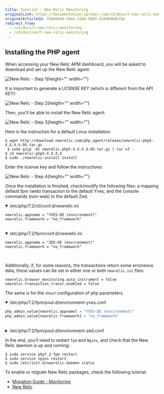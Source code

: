```yaml
---
title: Tutorial - New Relic Monitoring
originalLink: https://documentation.spryker.com/v3/docs/t-new-relic-monitoring
originalArticleId: fbdd0b0d-50ee-41b6-9809-82ddb9b6bf8e
redirect_from:
  - /v3/docs/t-new-relic-monitoring
  - /v3/docs/en/t-new-relic-monitoring
---
```


## Installing the PHP agent
When accessing your New Relic APM dashboard, you will be asked to download and set up the New Relic agent:

![New Relic - Step 1](https://spryker.s3.eu-central-1.amazonaws.com/docs/Tutorials/Advanced/Tutorial+New+Relic+Monitoring/newrelic-step1.png){height="" width=""}

It is important to generate a LICENSE KEY (which is different from the API KEY):

![New Relic - Step 2](https://spryker.s3.eu-central-1.amazonaws.com/docs/Tutorials/Advanced/Tutorial+New+Relic+Monitoring/newrelic-step2.png){height="" width=""}

Then, you'll be able to install the New Relic agent:

![New Relic - Step 3](https://spryker.s3.eu-central-1.amazonaws.com/docs/Tutorials/Advanced/Tutorial+New+Relic+Monitoring/newrelic-step3.png){height="" width=""}

Here is the instruction for a default Linux installation:

```
$ wget http://download.newrelic.com/php_agent/release/newrelic-php5-X.X.X.X-OS.tar.gz
 $ sudo gzip -dc newrelic-php5-X.X.X.X-OS.tar.gz | tar xf -
$ cd newrelic-php5-X.X.X.X
$ sudo ./newrelic-install install
```
Enter the license key  and follow the instructions:

![New Relic - Step 4](https://spryker.s3.eu-central-1.amazonaws.com/docs/Tutorials/Advanced/Tutorial+New+Relic+Monitoring/newrelic-step4.png){height="" width=""}

Once the installation is finished,  check/modify the following files: a mapping default fpm (web) transaction to the default Yves, and the console commands (non-web) to the default Zed.

<details open>
<summary>/etc/php/7.2/cli/conf.d/newrelic.ini</summary>
    
```
newrelic.appname = "YVES-DE (environment)"
newrelic.framework = "no_framework"
```
    
</br>
</details>

<details open>
<summary>/etc/php/7.2/fpm/conf.d/newrelic.ini</summary>
    
```
newrelic.appname = "ZED-DE (environment)"
newrelic.framework = "no_framework"
```
 
</br>
</details>

Additionally, if, for some reasons, the transactions return some erroneous data, these values can be set in either one or both `newrelic.ini` files:

```
newrelic.browser_monitoring.auto_instrument = false
newrelic.transaction_tracer.enabled = false
```

The same is for the `vhost` configuration of php parameters.

<details open>
<summary>/etc/php/7.2/fpm/pool.d/environment-yves.conf</summary>
    
```php
php_admin_value[newrelic.appname] = "YVES-DE (environment)"
php_admin_value[newrelic.framework] = "no_framework"
```
    
</br>
</details>

<details>
<summary>/etc/php/7.2/fpm/pool.d/environment-zed.conf</summary>
    
```php
php_admin_value[newrelic.appname] = "ZED-DE (environment)"
php_admin_value[newrelic.framework] = "no_framework"
```
    
</br>
</details>

In the end, you'll need to restart `fpm` and `Nginx`, and check that the New Relic daemon is up and running:

```
$ sudo service php7.2-fpm restart
$ sudo service nginx restart
$ sudo /etc/init.d/newrelic-daemon status
```

To enable or migrate New Relic packages, check the following tutorial:

* [Migration Guide - Monitoring](/docs/scos/dev/migration-and-integration/201907.0/module-migration-guides/migration-guide-monitoring.html)
* [New Relic](/docs/scos/dev/technology-partners/201907.0/operational-tools-monitoring-legal-etc/new-relic.html)

<!-- Last review date: Jun 20, 2019 -by Fabrizio Ciacchi, Yuliia Boiko-->
